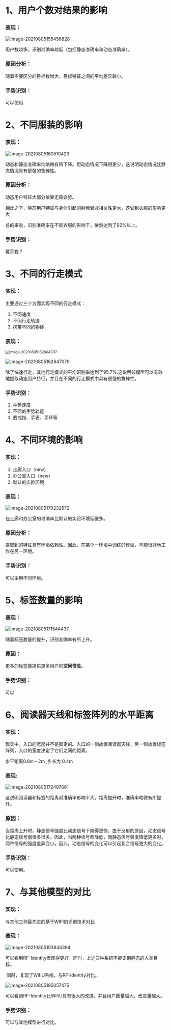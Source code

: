 # 1、用户个数对结果的影响

### 表现：

![image-20210805155456828](https://raw.githubusercontent.com/letMeEmoForAWhile/typoraImage/main/img/image-20210805155456828.png)

用户数越多。识别准确率越低（包括静态准确率和动态准确率）。

### 原因分析：

随着需要区分的目标数增大，目标特征之间的平均差异越小。

### 手势识别：

可以使用

# 2、不同服装的影响

### 表现：

![image-20210805160510423](https://raw.githubusercontent.com/letMeEmoForAWhile/typoraImage/main/img/image-20210805160510423.png)

动态和静态准确率均略微有所下降。但动态情况下降得更少，这说明动态情况比静态情况具有更强的鲁棒性。

### 原因分析：

动态用户特征大部分依靠走路姿势。

相比之下，静态用户特征与身体引起的射频衰减相关性更大，这受到衣服的影响更大

总的来说，识别准确率在不同衣服的影响下，依然达到了92%以上。

### 手势识别：

戴手套？

# 3、不同的行走模式

### 实现：

主要通过三个方面实现不同的行走模式：

1. 不同速度
2. 不同行走轨迹
3. 携带不同的物体

### 表现：

<img src="https://raw.githubusercontent.com/letMeEmoForAWhile/typoraImage/main/img/image-20210805162604307.png" alt="image-20210805162604307" style="zoom:80%;" />

![image-20210805162647079](https://raw.githubusercontent.com/letMeEmoForAWhile/typoraImage/main/img/image-20210805162647079.png)

除了快速行走，其他行走模式的平均识别率达到了95.7%.这说明该模型可以有效地提取动态用户特征，并且在不同的行走模式中具有很强的鲁棒性。

### 手势识别：

1. 手势速度
2. 不同的手势轨迹
3. 戴戒指、手表、手环等

# 4、不同环境的影响

### 实现：

1. 走廊入口（new）
2. 办公室入口（new）
3. 默认的实验环境

### 表现：

![image-20210805170232572](https://raw.githubusercontent.com/letMeEmoForAWhile/typoraImage/main/img/image-20210805170232572.png)

在走廊和办公室的准确率比默认的实验环境低很多。	

### 原因分析：

提取到的特征具有环境依赖性。因此，在某个一环境中训练的模型，不能很好地工作在另一环境。

### 手势识别：

可以采用不同环境。

# 5、标签数量的影响

### 表现：

![image-20210805171544437](https://raw.githubusercontent.com/letMeEmoForAWhile/typoraImage/main/img/image-20210805171544437.png)

随着标签数量的提升，识别准确率有所上升。

### 原因：

更多的标签能提供更多用户的**空间信息**。 

### 手势识别：

可以

# 6、阅读器天线和标签阵列的水平距离

### 实现：

现实中，入口的宽度并不是固定的。入口的一侧放置阅读器天线，另一侧放置标签阵列，入口的宽度决定了它们之间的距离。

水平距离0.8m - 2m ,步长为 0.4m

### 表现:

![image-20210805172407661](https://raw.githubusercontent.com/letMeEmoForAWhile/typoraImage/main/img/image-20210805172407661.png)

这说明阅读器和标签的距离对准确率影响不大。距离提升时，准确率略微有所提升。

### 原因：

当距离上升时，静态信号强度比动态信号下降得更快。由于反射的原因，动态信号比静态信号弱很多很多。因此，当两种信号都降低，而静态信号强度降低更多时，两种信号的强度差异变小。因此，动态信号的变化可以引起复合信号更大的变化。

### 手势识别：

可以使用。

# 7、与其他模型的对比

### 实现：

与其他三种最先进的基于WIFI的识别技术对比

### 表现：

![image-20210805193944394](https://raw.githubusercontent.com/letMeEmoForAWhile/typoraImage/main/img/image-20210805193944394.png)

​		可以看到RF-Identity表现得更好，同时，上述三种系统不能识别静态的人类目标。

​		同时，复现了WifiU系统，与RF-Identity对比。

![image-20210805195057475](https://raw.githubusercontent.com/letMeEmoForAWhile/typoraImage/main/img/image-20210805195057475.png)

​		可以看到RF-Identity比WifiU具有很大的改进，并且用户数量越大，改进量越大。

### 手势识别：

可以与其他模型进行对比。